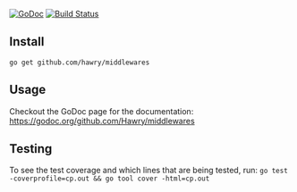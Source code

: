 [![GoDoc](https://godoc.org/github.com/Hawry/middlewares?status.svg)](https://godoc.org/github.com/Hawry/middlewares) [![Build Status](https://travis-ci.org/Hawry/middlewares.svg?branch=master)](https://travis-ci.org/Hawry/middlewares)

## Install

`go get github.com/hawry/middlewares`

## Usage

Checkout the GoDoc page for the documentation: https://godoc.org/github.com/Hawry/middlewares

## Testing
To see the test coverage and which lines that are being tested, run:
`go test -coverprofile=cp.out && go tool cover -html=cp.out`